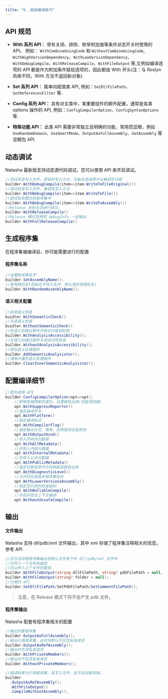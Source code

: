```yaml
---
title: "6. 高级编译技巧"
---
```

## API 规范

- **With 系列 API：** 带有关闭、排除、枚举附加值等条件状态开关时使用的 API。 例如： `WithCombineUsingCode` 和 `WithoutCombineUsingCode`, `WithHighVersionDependency`、`WithLowVersionDependency`、`WithDebugCompile`、`WithReleaseCompile`、`WithFileOutput` 等,又例如编译选项的 API 都是作为附加条件赋给选项的，因此都由 With 开头(注：与 Roslyn 风格不同，With 方法不返回新对象).

- **Set 系列 API：** 属单向赋值类 API, 例如：`SetDllFilePath`、`SetReferencesFilter` 等.

- **Config 系列 API：** 具有对主类中，某重要组件的额外配置，通常是各类 options 操作的 API, 例如：`ConfigCompilerOption`、`ConfigSyntaxOptions` 等.

- **特殊功能 API：** 此类 API 需要非常独立且明确的功能，常用而显眼，例如 `UseRandomDomain`、`UseSmartMode`、`OutputAsFullAssembly`、`GetAssembly` 等显眼包 API. 

## 动态调试

Natasha 最新版支持动态源代码调试，您可以使用 API 来开启调试。

```cs
//调试信息写入文件，原始的写入方式，可能会造成跨平台兼容性问题
builder.WithDebugCompile(item=>item.WriteToFileOriginal())
//调试信息写入文件，兼容性写入方式
builder.WithDebugCompile(item=>item.WriteToFile())
//调试信息整合到程序集中
builder.WithDebugCompile(item=>item.WriteToAssembly())
//Release 发布无法进行调试，
builder.WithReleaseCompile()
//Release 模式将携带 debugInfo 一起输出
builder.WithFullReleaseCompile()
```

## 生成程序集

在程序集被编译前，你可能需要进行的配置

#### 程序集名称

```cs
//设置程序集名字
builder.SetAssemblyName();
//使用随机名(初始化不传入名字，默认用的是随机名)
builder.WithRandomAssenblyName();
```

#### 语义相关配置
```cs
//启用语义检查
buidler.WithSemanticCheck()
//关闭语义检查
buidler.WithoutSemanticCheck()
//在语义创建过程中开启访问级别检查
builder.WithAnalysisAccessibility();
//在语义创建过程中关闭访问性检查
builder.WithoutAnalysisAccessibility();
//增加语义处理插件
builder.AddSemanticAnalysistor();
//清除内置的语义处理插件
builder.ClearInnerSemanticAnalysistor();
```

## 配置编译细节

```cs
//首先使用 API 
builder.ConfigCompilerOption(opt=>opt);
    //即使是被禁断的提示，也要报告出来(功能待挖掘)
    opt.WithSuppressReportor()
    //指定编译平台
    opt.WithPlatform()
    //指定编译标识
    opt.WithCompilerFlag()
    //指定输出方式，类库、应用程序还是其他
    opt.WithOutputKind()
    //导入所有的元数据
    opt.WithAllMetadata()
    //仅导入内部元数据
    opt.WithInternalMetadata()
    //仅导入公共元数据
    opt.WithPublicMetadata()
    //指定诊断信息作为何种级别报告出来
    opt.WithDiagnosticLevel()
    //允许同名低版本程序集存在
    opt.WithLowerVersionsAssembly()
    //指定空引用的检查级别
    opt.WithNullableCompile()
    //开启非安全上下文编译
    opt.WithoutUnsafeCompile()
```

## 输出

#### 文件输出

Natasha 支持 dll/pdb/xml 文件输出，其中 xml 存储了程序集注释相关的信息。参考 API

```cs
//该方法将使程序集输出到默认文件夹下的 dll/pdb/xml 文件中
//可传入一个文件夹路径
//可以传入三个文件的路径
builder.WithFileOutput(string dllFilePath, string? pdbFilePath = null, string? commentFilePath = null)
builder.WithFileOutput(string? folder = null);
//分离的 API
builder.SetDllFilePath/SetPdbFilePath/SetCommentFilePath();
```

> 注意，在 Release 模式下将不会产生 pdb 文件。


#### 程序集输出

Natasha 配套有程序集相关的配置

```cs
//输出完整程序集
builder.OutputAsFullAssembly();
//输出引用程序集，此时将默认不包含私有成员
builder.OutputAsRefAssembly();
//输出时包含私有成员
builder.WithPrivateMembers();
//输出时不包含私有成员
builder.WithoutPrivateMembers();

//编译结果为引用程序集，且写入文件，且不会加载到域。
builder
  .OutputAsRefAssembly();
  .WithFileOutput()
  .CompileWithoutAssembly();
```